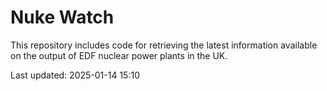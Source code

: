 # Nuke Watch

This repository includes code for retrieving the latest information available on the output of EDF nuclear power plants in the UK.

Last updated: 2025-01-14 15:10